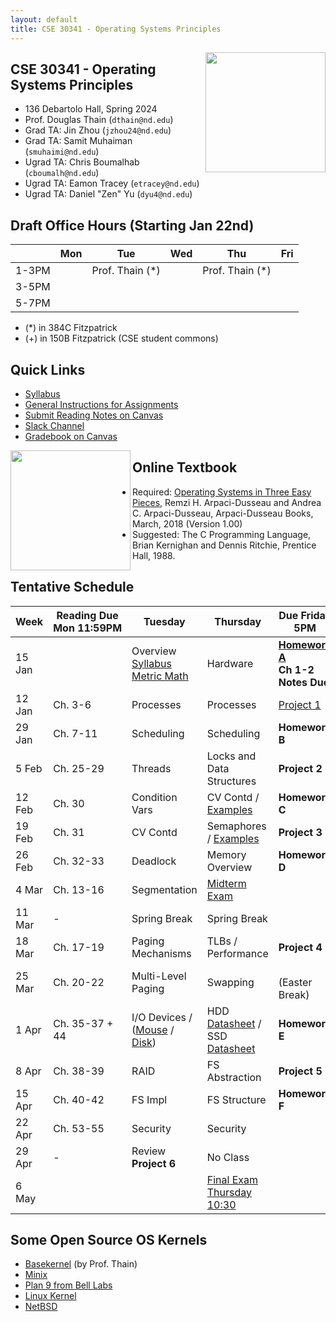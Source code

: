 ```yaml
---
layout: default
title: CSE 30341 - Operating Systems Principles
---
```


<img align="right" height="192" src="http://github.com/dthain/basekernel/raw/master/screenshot-windows.png"/>

## CSE 30341 - Operating Systems Principles

- 136 Debartolo Hall, Spring 2024
- Prof. Douglas Thain (`dthain@nd.edu`)
- Grad TA: Jin Zhou (`jzhou24@nd.edu`)
- Grad TA: Samit Muhaiman (`smuhaimi@nd.edu`)
- Ugrad TA: Chris Boumalhab (`cboumalh@nd.edu`)
- Ugrad TA: Eamon Tracey (`etracey@nd.edu`)
- Ugrad TA: Daniel "Zen" Yu (`dyu4@nd.edu`)

## Draft Office Hours (Starting Jan 22nd)

|      | Mon | Tue | Wed | Thu | Fri |
|------|-----|-----|-----|-----|-----|
|1-3PM |     | Prof. Thain (\*)|     | Prof. Thain (\*) |  |
|3-5PM |     |     |     |     |     |
|5-7PM |     |     |     |     |     |

- (\*) in 384C Fitzpatrick
- (+) in 150B Fitzpatrick (CSE student commons)

## Quick Links

- [Syllabus](syllabus)
- [General Instructions for Assignments](general)
- [Submit Reading Notes on Canvas](https://canvas.nd.edu/courses/82668/assignments)
- [Slack Channel](https://nd-cse.slack.com/archives/C06D9T46UG2)
- [Gradebook on Canvas](https://canvas.nd.edu/courses/82668/gradebook)

<img align="left" height="192" src="https://pages.cs.wisc.edu/~remzi/OSTEP/book-cover-two.jpg"/>

## Online Textbook

- Required: [Operating Systems in Three Easy Pieces](https://pages.cs.wisc.edu/~remzi/OSTEP), Remzi H. Arpaci-Dusseau and Andrea C. Arpaci-Dusseau, Arpaci-Dusseau Books, March, 2018 (Version 1.00)
- Suggested: The C Programming Language, Brian Kernighan and Dennis Ritchie, Prentice Hall, 1988.

## Tentative Schedule

|Week|Reading&nbsp;Due Mon&nbsp;11:59PM |Tuesday|Thursday|Due Friday 5PM|
|-----|-----|-----|---|---|
| 15 Jan  |             | Overview<br>[Syllabus](syllabus)<br>[Metric Math](metric) | Hardware | **[Homework A](homework-metric)**<br>**Ch 1-2 Notes Due**
| 12 Jan  | Ch. 3-6	| Processes	 | Processes | [Project 1](project1)
| 29 Jan  | Ch. 7-11	| Scheduling	 | Scheduling	| **Homework B**
| 5 Feb   | Ch. 25-29	| Threads	 | Locks and Data Structures |  **Project 2**
| 12 Feb  | Ch. 30	| Condition Vars | CV Contd / [Examples](https://github.com/dthain/opsys-sp24/tree/main/examples) | **Homework C**
| 19 Feb  | Ch. 31	| CV Contd       | Semaphores / [Examples](https://github.com/dthain/opsys-sp24/tree/main/examples) | **Project 3**
| 26 Feb  | Ch. 32-33	| Deadlock	 | Memory Overview	| **Homework D**
| 4 Mar   | Ch. 13-16   | Segmentation   | [Midterm Exam](midterm)	|
| 11 Mar  | -           | Spring Break   | Spring Break |
| 18 Mar  | Ch. 17-19	| Paging Mechanisms | TLBs / Performance	| **Project 4**
| 25 Mar  | Ch. 20-22	| Multi-Level Paging | Swapping	| <br>(Easter Break)
| 1 Apr	  | Ch. 35-37 + 44 | I/O Devices / ([Mouse](https://github.com/dthain/basekernel/blob/master/kernel/mouse.c) / [Disk](https://github.com/dthain/basekernel/blob/master/kernel/ata.c))  | HDD [Datasheet](https://www.seagate.com/www-content/datasheets/pdfs/desktop-hdd-8tbDS1770-9-1603US-en_US.pdf) / SSD [Datasheet](https://www.micron.com/-/media/client/global/documents/products/data-sheet/ssd/m550_m2_2280_ssd.pdf) | **Homework E**
| 8 Apr   | Ch. 38-39	| RAID	         | FS Abstraction | **Project 5**
| 15 Apr  | Ch. 40-42	| FS Impl        | FS Structure | **Homework F**
| 22 Apr  | Ch. 53-55	| Security       | Security |
| 29 Apr  | -           | Review<br>**Project 6** | No Class |
| 6 May	  |             |                | [Final Exam Thursday 10:30](final) |

## Some Open Source OS Kernels

- [Basekernel](http://github.com/dthain/basekernel) (by Prof. Thain)
- [Minix](https://www.minix3.org)
- [Plan 9 from Bell Labs](https://9p.io/plan9/)
- [Linux Kernel](https://www.kernel.org)
- [NetBSD](https://www.netbsd.org)

